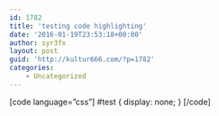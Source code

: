 ```yaml
---
id: 1782
title: 'testing code highlighting'
date: '2016-01-19T23:53:18+00:00'
author: syr3fx
layout: post
guid: 'http://kultur666.com/?p=1782'
categories:
    - Uncategorized
---
```


\[code language=”css”\]
\#test {
 display: none;
}
\[/code\]